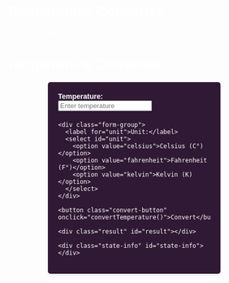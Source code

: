 # Temperature-Converter
	<!DOCTYPE html>
<html>
<head>
  <title>Temperature Converter</title>
  <style>
    /* CSS code */
    body {
      background: url(weather.jpg) right;
      color: #fff;
      font-family: Arial, sans-serif;
      margin: 20px;
    }
    
    h1 {
      background: url(summer.jpg) right;
      width: 1080px;
      padding: 20px;
      text-align: center;
    }
    
    .converter-container {
      width: 300px;
      margin: 0 auto;
      padding: 20px;
      background-color:  #301934;
      border-radius: 5px;
      box-shadow: 0 2px 4px rgba(0, 0, 0, 0.1);
    }
    
    .form-group {
      margin-bottom: 20px;
    }
    
    .form-group label {
      font-weight: bold;
      display: block;
    }
    
    .form-group input[type="text"] {
      width: 100%;
      padding: 5px;
    }
    
    .convert-button {
      padding: 8px 16px;
      background-color: #4CAF50;
      color: white;
      border: none;
      border-radius: 3px;
      cursor: pointer;
      width: 100%;
    }
    
    .result {
      margin-top: 20px;
      font-weight: bold;
      text-align: center;
    }
    
    .state-info {
      font-weight: normal;
      font-style: italic;
      text-align: center;
      margin-top: 10px;
    }
  </style>
  <script>
    function convertTemperature() {
      var temperature = parseFloat(document.getElementById("temperature").value);
      var unit = document.getElementById("unit").value;

      if (isNaN(temperature)) {
        document.getElementById("result").innerHTML = "Please enter a valid temperature.";
        document.getElementById("state-info").innerHTML = "";
        return;
      }

      var convertedTemperature;
      var convertedUnit;
      var stateInfo;

      if (unit === "celsius") {
        convertedTemperature = (temperature * 9/5) + 32;
        convertedUnit = "°F";
        stateInfo = "From Celsius to Fahrenheit";
      } else if (unit === "fahrenheit") {
        convertedTemperature = (temperature - 32) * 5/9;
        convertedUnit = "°C";
        stateInfo = "From Fahrenheit to Celsius";
      } else if (unit === "kelvin") {
        convertedTemperature = temperature + 273.15;
        convertedUnit = "K";
        stateInfo = "From Celsius to Kelvin";
      }

      document.getElementById("result").innerHTML = convertedTemperature.toFixed(2) + convertedUnit;
      document.getElementById("state-info").innerHTML = stateInfo;
    }
  </script>
</head>
<body>
  <h1>Temperature Converter</h1>
  
  <div class="converter-container">
    <div class="form-group">
      <label for="temperature">Temperature:</label>
      <input type="text" id="temperature" placeholder="Enter temperature">
    </div>
    
    <div class="form-group">
      <label for="unit">Unit:</label>
      <select id="unit">
        <option value="celsius">Celsius (C°)</option>
        <option value="fahrenheit">Fahrenheit (F°)</option>
        <option value="kelvin">Kelvin (K)</option>
      </select>
    </div>
    
    <button class="convert-button" onclick="convertTemperature()">Convert</button>
    
    <div class="result" id="result"></div>
    
    <div class="state-info" id="state-info"></div>
  </div>
</body>
</html>
